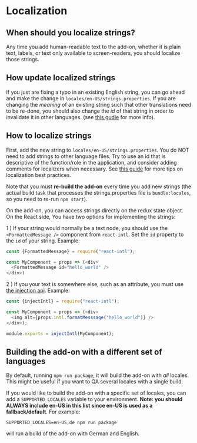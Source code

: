 # Localization

## When should you localize strings?

Any time you add human-readable text to the add-on, whether it is plain text, labels, or text only available to screen-readers, you should localize those strings.

## How update localized strings

If you just are fixing a typo in an existing English string, you can go ahead and make the change in `locales/en-US/strings.properties`. If you are changing the *meaning* of an existing string such that other translations need to be re-done, you should also change the *id* of that string in order to invalidate it in other languages. (see [this gudie](https://developer.mozilla.org/en-US/docs/Mozilla/Localization/Localization_content_best_practices#Changing_existing_strings) for more info).

## How to localize strings

First, add the new string to `locales/en-US/strings.properties`. You do NOT need to add strings to other language files. Try to use an id that is descriptive of the function/role in the application, and consider adding comments for localizers when necessary. See [this guide](https://developer.mozilla.org/en-US/docs/Mozilla/Localization/Localization_content_best_practices
) for more tips on localization best practices.

Note that you must **re-build the add-on** every time you add new strings (the actual build task that processes the strings.properties file is `bundle:locales`, so you need to re-run `npm start`).

On the add-on, you can access strings directly on the redux state object. On the React side, You have two options for implementing the strings:

1 ) If your string would normally be a text node, you should use the `<FormattedMessage />` component from `react-intl`. Set the `id` property to the `id` of your string. Example:

```js
const {FormattedMessage} = require("react-intl");

const MyComponent = props => (<div>
  <FormattedMessage id="hello_world" />
</div>)
```

2 ) If you your text is somewhere else, such as an attribute, you must use [the injection api](https://github.com/yahoo/react-intl/wiki/API#injection-api). Example:

```js
const {injectIntl} = require("react-intl");

const MyComponent = props => (<div>
  <img alt={props.intl.formatMesssage("hello_world")} />
</div>);

module.exports = injectIntl(MyComponent);
```

## Building the add-on with a different set of languages

By default, running `npm run package`, it will build the add-on with *all* locales. This might be useful if you want to QA several locales with a single build.

If you would like to build the add-on with a specific set of locales, you can add a `SUPPORTED_LOCALES` variable to your environment. **Note: you should ALWAYS include en-US in this list since en-US is used as a fallback/default**. For example:

```
SUPPORTED_LOCALES=en-US,de npm run package
```

will run a build of the add-on with German and English.
